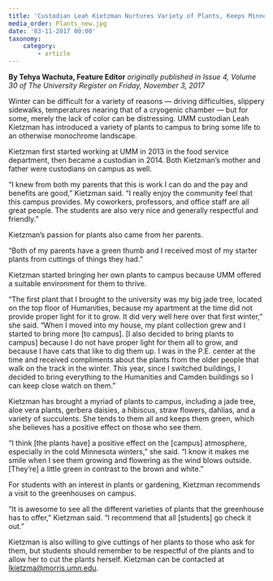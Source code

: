 ```yaml
---
title: 'Custodian Leah Kietzman Nurtures Variety of Plants, Keeps Minnesota Winters Green'
media_order: Plants_new.jpg
date: '03-11-2017 00:00'
taxonomy:
    category:
        - article
---
```


**By Tehya Wachuta, Feature Editor** _originally published in Issue 4, Volume 30 of The University Register on Friday, November 3, 2017_

Winter can be difficult for a variety of reasons — driving difficulties, slippery sidewalks, temperatures nearing that of a cryogenic chamber — but for some, merely the lack of color can be distressing. UMM custodian Leah Kietzman has introduced a variety of plants to campus to bring some life to an otherwise monochrome landscape.

Kietzman first started working at UMM in 2013 in the food service department, then became a custodian in 2014. Both Kietzman’s mother and father were custodians on campus as well.

“I knew from both my parents that this is work I can do and the pay and benefits are good,” Kietzman said. “I really enjoy the community feel that this campus provides. My coworkers, professors, and office staff are all great people. The students are also very nice and generally respectful and friendly.”

Kietzman’s passion for plants also came from her parents.

“Both of my parents have a green thumb and I received most of my starter plants from cuttings of things they had.”

Kietzman started bringing her own plants to campus because UMM offered a suitable environment for them to thrive.

“The first plant that I brought to the university was my big jade tree, located on the top floor of Humanities, because my apartment at the time did not provide proper light for it to grow. It did very well here over that first winter,” she said. “When I moved into my house, my plant collection grew and I started to bring more [to campus]. [I also decided to bring plants to campus] because I do not have proper light for them all to grow, and because I have cats that like to dig them up.  I was in the P.E. center at the time and received compliments about the plants from the older people that walk on the track in the winter. This year, since I switched buildings, I decided to bring everything to the Humanities and Camden buildings so I can keep close watch on them.”

Kietzman has brought a myriad of plants to campus, including a jade tree, aloe vera plants, gerbera daisies, a hibiscus, straw flowers, dahlias, and a variety of succulents. She tends to them all and keeps them green, which she believes has a positive effect on those who see them.

“I think [the plants have] a positive effect on the [campus] atmosphere, especially in the cold Minnesota winters,” she said. “I know it makes me smile when I see them growing and flowering as the wind blows outside. [They’re] a little green in contrast to the brown and white.”

For students with an interest in plants or gardening, Kietzman recommends a visit to the greenhouses on campus.

“It is awesome to see all the different varieties of plants that the greenhouse has to offer,” Kietzman said. “I recommend that all [students] go check it out.”

Kietzman is also willing to give cuttings of her plants to those who ask for them, but students should remember to be respectful of the plants and to allow her to cut the plants herself. Kietzman can be contacted at lkietzma@morris.umn.edu.